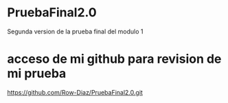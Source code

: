 # PruebaFinal2.0
Segunda version de la prueba final del modulo 1
# acceso de mi github para revision de mi prueba
https://github.com/Row-Diaz/PruebaFinal2.0.git


